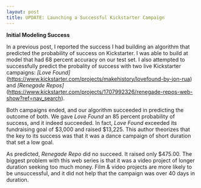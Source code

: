 ```yaml
---
layout: post
title: UPDATE: Launching a Successful Kickstarter Campaign
---
```


**Initial Modeling Success**

In a previous post, I reported the success I had building an algorithm that predicted the probability of success on Kickstarter. I was able to build at model that had 68 percent accuracy on our test set. I also attempted to successfully predict the probality of success with two live Kickstarter campaigns: *[Love Found]*(https://www.kickstarter.com/projects/makehistory/lovefound-by-jon-rua) and *[Renegade Repos]*(https://www.kickstarter.com/projects/1707992326/renegade-repos-web-show?ref=nav_search).

Both campaigns ended, and our algorithm succeeded in predicting the outcome of both. We gave *Love Found* an 85 percent probability of success, and it indeed succeeded. In fact, *Love Found* exceeded its fundraising goal of $3,000 and raised $13,225. This author theorizes that the key to its success was that it was a dance campaign of short duration that set a low goal.

As predicted, *Renegade Repo* did no succeed. It raised only $475.00. The biggest problem with this web series is that it was a video project of longer duration seeking too much money. Film & video projects are more likely to be unsuccessful, and it did not help that the campaign was over 40 days in duration.
